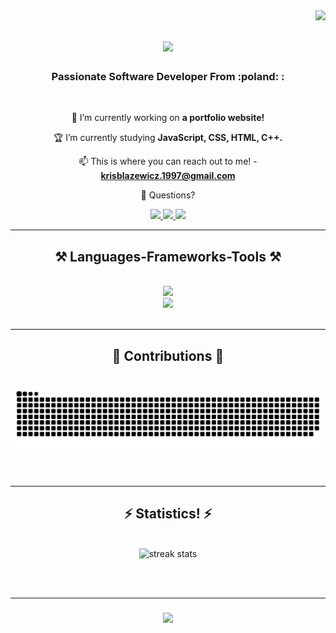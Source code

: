 <img align="right" src="https://VISITOR-badge.laobi.icu/badge?page_id=Turrz.Turrz" />

<h1 align="center">
    <img src="https://readme-typing-svg.herokuapp.com/?font=Kanit&size=35&center=true&vCenter=true&width=500&height=70&duration=4000&lines=WELCOME!+👋;I'M+KRZYSZTOF+BLAZEWICZ!;" />
</h1>

<h3 align="center">Passionate Software Developer From :poland: :</h3>

<br/>

<div align="center">
 
 🔭 I’m currently working on **a portfolio website!**
 
 🏆 I’m currently studying **JavaScript, CSS, HTML, C++.**

 📫 This is where you can reach out to me! - **krisblazewicz.1997@gmail.com**
  
 💬 Questions?

 </div>
 
<div align="center"> 
  <a href="mailto:krisblazewicz.1997@gmail.com">
    <img src="https://img.shields.io/badge/Gmail-333333?style=for-the-badge&logo=gmail&logoColor=blue" />
  </a>
  <a href="https://www.linkedin.com/in/krzysztof-blazewicz-81181125a/" target="_blank">
    <img src="https://img.shields.io/badge/LinkedIn-0077B5?style=for-the-badge&logo=linkedin&logoColor=white" target="_blank" />
  </a>
  <a href="https://github.com/Turrz" target="_blank">
     <img src="https://img.shields.io/badge/Portfolio-FF5722?style=for-the-badge&logo=todoist&logoColor=white" target="_blank" /> <!-- sqlite, safari, google-chrome are other good icon options -->
  </a>
</div>

 <hr/>
 
<h2 align="center">⚒️ Languages-Frameworks-Tools ⚒️</h2>
<br/>
<div align="center">
    <img src="https://skillicons.dev/icons?i=nodejs,github,python,javascript,java,c" /><br>
    <img src="https://skillicons.dev/icons?i=html,css,vscode,git" />
</div>

<br/>
<hr/>

<div align="center">
  <h2>🐍 Contributions 🐍</h2>
    <br> 
    <img alt="snake eating my contributions" src="https://raw.githubusercontent.com/salesp07/salesp07/output/github-contribution-grid-snake.svg" />
  <br/><br/><br/>
</div>

<hr/>

<h2 align="center">⚡ Statistics! ⚡</h2>
<br>
<div align=center>
  <img width=390 src="https://streak-stats.demolab.com/?user=Turrz&theme=react&border_radius=10" alt="streak stats"/>
</div>

<br/><br/>
<hr/>

<h3 align="center">
    <img src="https://readme-typing-svg.herokuapp.com/?font=Kanit&size=30&center=true&vCenter=true&width=500&height=70&duration=4000&lines=THANKS+FOR+VISITING!+✌️;+SHOOT+ME+A+MESSAGE+ON+(LINKEDIN)!;I'M+ALWAYS+DOWN+TO+COLLAB!">
</h3>

<br/>

